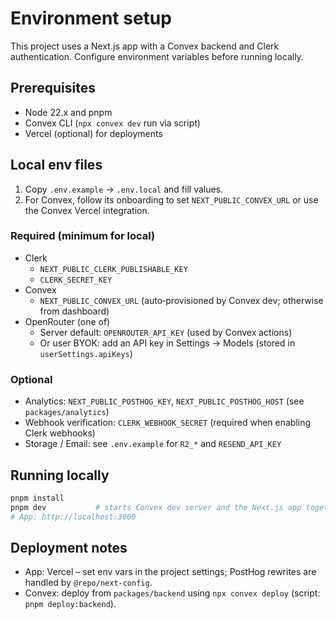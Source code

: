 # Environment setup

This project uses a Next.js app with a Convex backend and Clerk authentication. Configure environment variables before running locally.

## Prerequisites

- Node 22.x and pnpm
- Convex CLI (`npx convex dev` run via script)
- Vercel (optional) for deployments

## Local env files

1) Copy `.env.example` → `.env.local` and fill values.
2) For Convex, follow its onboarding to set `NEXT_PUBLIC_CONVEX_URL` or use the Convex Vercel integration.

### Required (minimum for local)

- Clerk
  - `NEXT_PUBLIC_CLERK_PUBLISHABLE_KEY`
  - `CLERK_SECRET_KEY`
- Convex
  - `NEXT_PUBLIC_CONVEX_URL` (auto‑provisioned by Convex dev; otherwise from dashboard)
- OpenRouter (one of)
  - Server default: `OPENROUTER_API_KEY` (used by Convex actions)
  - Or user BYOK: add an API key in Settings → Models (stored in `userSettings.apiKeys`)

### Optional

- Analytics: `NEXT_PUBLIC_POSTHOG_KEY`, `NEXT_PUBLIC_POSTHOG_HOST` (see `packages/analytics`)
- Webhook verification: `CLERK_WEBHOOK_SECRET` (required when enabling Clerk webhooks)
- Storage / Email: see `.env.example` for `R2_*` and `RESEND_API_KEY`

## Running locally

```bash
pnpm install
pnpm dev           # starts Convex dev server and the Next.js app together
# App: http://localhost:3000
```

## Deployment notes

- App: Vercel – set env vars in the project settings; PostHog rewrites are handled by `@repo/next-config`.
- Convex: deploy from `packages/backend` using `npx convex deploy` (script: `pnpm deploy:backend`).
